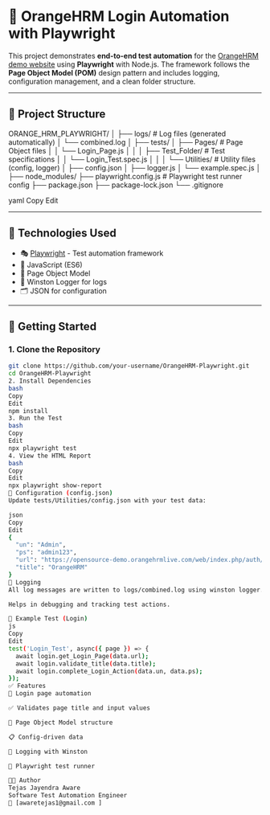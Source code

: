 # 🧪 OrangeHRM Login Automation with Playwright

This project demonstrates **end-to-end test automation** for the [OrangeHRM demo website](https://opensource-demo.orangehrmlive.com) using **Playwright** with Node.js. The framework follows the **Page Object Model (POM)** design pattern and includes logging, configuration management, and a clean folder structure.

---

## 📁 Project Structure

ORANGE_HRM_PLAYWRIGHT/
│
├── logs/ # Log files (generated automatically)
│ └── combined.log
│
├── tests/
│ ├── Pages/ # Page Object files
│ │ └── Login_Page.js
│ │
│ ├── Test_Folder/ # Test specifications
│ │ └── Login_Test.spec.js
│ │
│ └── Utilities/ # Utility files (config, logger)
│ ├── config.json
│ ├── logger.js
│ └── example.spec.js
│
├── node_modules/
├── playwright.config.js # Playwright test runner config
├── package.json
├── package-lock.json
└── .gitignore

yaml
Copy
Edit

---

## 🧰 Technologies Used

- 🎭 [Playwright](https://playwright.dev/) - Test automation framework
- 🧱 JavaScript (ES6)
- 🧪 Page Object Model
- 📝 Winston Logger for logs
- 🗂 JSON for configuration

---

## 🚀 Getting Started

### 1. Clone the Repository

```bash
git clone https://github.com/your-username/OrangeHRM-Playwright.git
cd OrangeHRM-Playwright
2. Install Dependencies
bash
Copy
Edit
npm install
3. Run the Test
bash
Copy
Edit
npx playwright test
4. View the HTML Report
bash
Copy
Edit
npx playwright show-report
🔧 Configuration (config.json)
Update tests/Utilities/config.json with your test data:

json
Copy
Edit
{
  "un": "Admin",
  "ps": "admin123",
  "url": "https://opensource-demo.orangehrmlive.com/web/index.php/auth/login",
  "title": "OrangeHRM"
}
📜 Logging
All log messages are written to logs/combined.log using winston logger.

Helps in debugging and tracking test actions.

📄 Example Test (Login)
js
Copy
Edit
test('Login_Test', async({ page }) => {
  await login.get_Login_Page(data.url);
  await login.validate_title(data.title);
  await login.complete_Login_Action(data.un, data.ps);
});
✅ Features
🔐 Login page automation

✅ Validates page title and input values

📄 Page Object Model structure

📋 Config-driven data

📁 Logging with Winston

🧪 Playwright test runner

👨‍💻 Author
Tejas Jayendra Aware
Software Test Automation Engineer
📧 [awaretejas1@gmail.com ]

